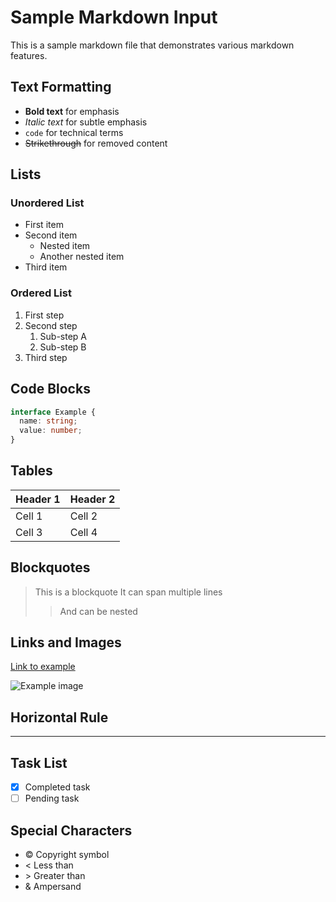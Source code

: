 # Sample Markdown Input

This is a sample markdown file that demonstrates various markdown features.

## Text Formatting

- **Bold text** for emphasis
- _Italic text_ for subtle emphasis
- `code` for technical terms
- ~~Strikethrough~~ for removed content

## Lists

### Unordered List

- First item
- Second item
  - Nested item
  - Another nested item
- Third item

### Ordered List

1. First step
2. Second step
   1. Sub-step A
   2. Sub-step B
3. Third step

## Code Blocks

```typescript
interface Example {
  name: string;
  value: number;
}
```

## Tables

| Header 1 | Header 2 |
| -------- | -------- |
| Cell 1   | Cell 2   |
| Cell 3   | Cell 4   |

## Blockquotes

> This is a blockquote It can span multiple lines
>
>> And can be nested

## Links and Images

[Link to example](https://example.com)

![Example image](https://example.com/image.jpg)

## Horizontal Rule

---

## Task List

- [x] Completed task
- [ ] Pending task

## Special Characters

- &copy; Copyright symbol
- &lt; Less than
- &gt; Greater than
- &amp; Ampersand
